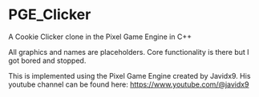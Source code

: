 # PGE_Clicker
A Cookie Clicker clone in the Pixel Game Engine in C++

All graphics and names are placeholders. Core functionality is there but I got bored and stopped.

This is implemented using the Pixel Game Engine created by Javidx9. His youtube channel can be found here: https://www.youtube.com/@javidx9
